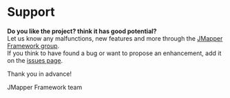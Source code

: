 # Support #

**Do you like the project? think it has good potential?**<br />Let us know any malfunctions, new features and more through the [JMapper Framework group](https://groups.google.com/forum/?fromgroups&hl=it#!forum/jmapper-framework).<br />If you think to have found a bug or want to propose an enhancement, add it on the [issues page](http://code.google.com/p/jmapper-framework/issues/list).

Thank you in advance!

JMapper Framework team